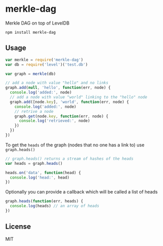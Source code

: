 # merkle-dag

Merkle DAG on top of LevelDB

```
npm install merkle-dag
```

## Usage

``` js
var merkle = require('merkle-dag')
var db = require('level')('test.db')

var graph = merkle(db)

// add a node with value "hello" and no links
graph.add(null, 'hello', function(err, node) {
  console.log('added:', node)
  // add a node with value "world" linking to the "hello" node
  graph.add([node.key], 'world', function(err, node) {
    console.log('added:', node)
    // retrive a node
    graph.get(node.key, function(err, node) {
      console.log('retrieved:', node)
    })
  })
})
```

To get the `heads` of the graph (nodes that no one has a link to) use `graph.heads()`

``` js
// graph.heads() returns a stream of hashes of the heads
var heads = graph.heads()

heads.on('data', function(head) {
  console.log('head:', head)
})
```

Optionally you can provide a callback which will be called a list of heads

``` js
graph.heads(function(err, heads) {
  console.log(heads) // an array of heads
})
```

## License

MIT
